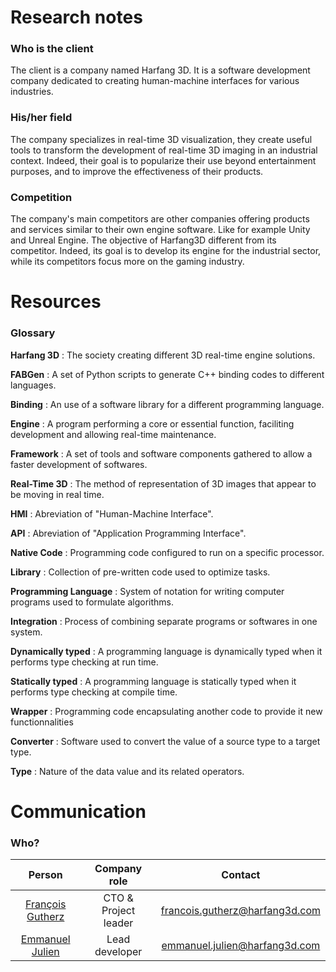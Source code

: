 # Research notes
### Who is the client
The client is a company named Harfang 3D. It is a software development company dedicated to creating human-machine interfaces for various industries.
### His/her field
The company specializes in real-time 3D visualization, they create useful tools to transform the development of real-time 3D imaging in an industrial context. Indeed, their goal is to popularize their use beyond entertainment purposes, and to improve the effectiveness of their products.

### Competition
The company's main competitors are other companies offering products and services similar to their own engine software. Like for example Unity and Unreal Engine.
The objective of Harfang3D different from its competitor. Indeed, its goal is to develop its engine for the industrial sector, while its competitors focus more on the gaming industry.

# Resources
### Glossary

**Harfang 3D** : The society creating different 3D real-time engine solutions.

**FABGen** : A set of Python scripts to generate C++ binding codes to different languages.

**Binding** : An use of a software library for a different programming language.

**Engine** : A program performing a core or essential function, faciliting development and allowing real-time maintenance.

**Framework** : A set of tools and software components gathered to allow a faster development of softwares.

**Real-Time 3D** : The method of representation of 3D images that appear to be moving in real time.

**HMI** : Abreviation of "Human-Machine Interface".

**API** : Abreviation of "Application Programming Interface".

**Native Code** : Programming code configured to run on a specific processor.

**Library** : Collection of pre-written code used to optimize tasks.

**Programming Language** : System of notation for writing computer programs used to formulate algorithms.

**Integration** : Process of combining separate programs or softwares in one system.

**Dynamically typed** : A programming language is dynamically typed when it performs type checking at run time.

**Statically typed** : A programming language is statically typed when it performs type checking at compile time.

**Wrapper** : Programming code encapsulating another code to provide it new functionnalities

**Converter** : Software used to convert the value of a source type to a target type.

**Type** : Nature of the data value and its related operators.

# Communication
### Who?
| Person | Company role | Contact |
| :-: | :-: | :-: |
| [François Gutherz](https://www.linkedin.com/in/astrofra/) | CTO & Project leader | francois.gutherz@harfang3d.com|
| [Emmanuel Julien](https://www.linkedin.com/in/ejulien/) | Lead developer | emmanuel.julien@harfang3d.com|

